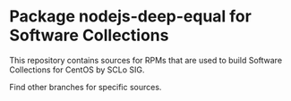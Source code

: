 # Package nodejs-deep-equal for Software Collections

This repository contains sources for RPMs that are used
to build Software Collections for CentOS by SCLo SIG.

Find other branches for specific sources.
